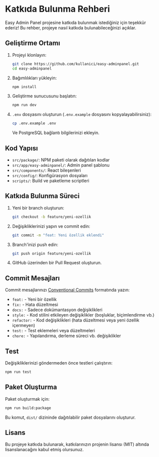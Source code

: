 # Katkıda Bulunma Rehberi

Easy Admin Panel projesine katkıda bulunmak istediğiniz için teşekkür ederiz! Bu rehber, projeye nasıl katkıda bulunabileceğinizi açıklar.

## Geliştirme Ortamı

1. Projeyi klonlayın:
   ```bash
   git clone https://github.com/kullanici/easy-adminpanel.git
   cd easy-adminpanel
   ```

2. Bağımlılıkları yükleyin:
   ```bash
   npm install
   ```

3. Geliştirme sunucusunu başlatın:
   ```bash
   npm run dev
   ```

4. `.env` dosyasını oluşturun (`.env.example` dosyasını kopyalayabilirsiniz):
   ```bash
   cp .env.example .env
   ```
   Ve PostgreSQL bağlantı bilgilerinizi ekleyin.

## Kod Yapısı

- `src/package/`: NPM paketi olarak dağıtılan kodlar
- `src/app/easy-adminpanel/`: Admin panel şablonu
- `src/components/`: React bileşenleri
- `src/config/`: Konfigürasyon dosyaları
- `scripts/`: Build ve paketleme scriptleri

## Katkıda Bulunma Süreci

1. Yeni bir branch oluşturun:
   ```bash
   git checkout -b feature/yeni-ozellik
   ```

2. Değişikliklerinizi yapın ve commit edin:
   ```bash
   git commit -m "feat: Yeni özellik eklendi"
   ```

3. Branch'inizi push edin:
   ```bash
   git push origin feature/yeni-ozellik
   ```

4. GitHub üzerinden bir Pull Request oluşturun.

## Commit Mesajları

Commit mesajlarınızı [Conventional Commits](https://www.conventionalcommits.org/) formatında yazın:

- `feat:` - Yeni bir özellik
- `fix:` - Hata düzeltmesi
- `docs:` - Sadece dokümantasyon değişiklikleri
- `style:` - Kod stilini etkileyen değişiklikler (boşluklar, biçimlendirme vb.)
- `refactor:` - Kod değişiklikleri (hata düzeltmesi veya yeni özellik içermeyen)
- `test:` - Test eklemeleri veya düzeltmeleri
- `chore:` - Yapılandırma, derleme süreci vb. değişiklikler

## Test

Değişikliklerinizi göndermeden önce testleri çalıştırın:

```bash
npm run test
```

## Paket Oluşturma

Paket oluşturmak için:

```bash
npm run build:package
```

Bu komut, `dist/` dizininde dağıtılabilir paket dosyalarını oluşturur.

## Lisans

Bu projeye katkıda bulunarak, katkılarınızın projenin lisansı (MIT) altında lisanslanacağını kabul etmiş olursunuz. 